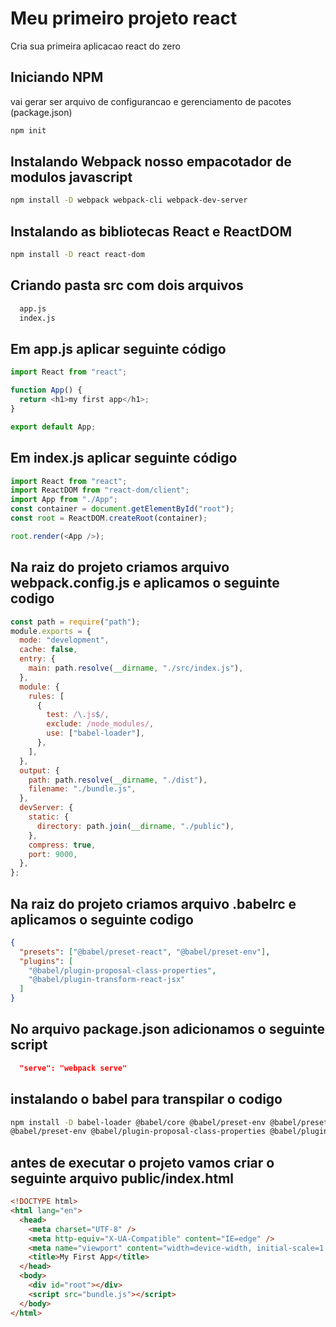 # Meu primeiro projeto react

Cria sua primeira aplicacao react do zero

## Iniciando NPM

vai gerar ser arquivo de configurancao e gerenciamento de pacotes (package.json)

```sh
npm init
```

## Instalando Webpack nosso empacotador de modulos javascript

```sh
npm install -D webpack webpack-cli webpack-dev-server
```

## Instalando as bibliotecas React e ReactDOM

```sh
npm install -D react react-dom
```

## Criando pasta src com dois arquivos

```sh
  app.js
  index.js
```

## Em app.js aplicar seguinte código

```js
import React from "react";

function App() {
  return <h1>my first app</h1>;
}

export default App;
```

## Em index.js aplicar seguinte código

```js
import React from "react";
import ReactDOM from "react-dom/client";
import App from "./App";
const container = document.getElementById("root");
const root = ReactDOM.createRoot(container);

root.render(<App />);
```

## Na raiz do projeto criamos arquivo webpack.config.js e aplicamos o seguinte codigo

```js
const path = require("path");
module.exports = {
  mode: "development",
  cache: false,
  entry: {
    main: path.resolve(__dirname, "./src/index.js"),
  },
  module: {
    rules: [
      {
        test: /\.js$/,
        exclude: /node_modules/,
        use: ["babel-loader"],
      },
    ],
  },
  output: {
    path: path.resolve(__dirname, "./dist"),
    filename: "./bundle.js",
  },
  devServer: {
    static: {
      directory: path.join(__dirname, "./public"),
    },
    compress: true,
    port: 9000,
  },
};
```

## Na raiz do projeto criamos arquivo .babelrc e aplicamos o seguinte codigo

```json
{
  "presets": ["@babel/preset-react", "@babel/preset-env"],
  "plugins": [
    "@babel/plugin-proposal-class-properties",
    "@babel/plugin-transform-react-jsx"
  ]
}
```

## No arquivo package.json adicionamos o seguinte script

```json
  "serve": "webpack serve"
```

## instalando o babel para transpilar o codigo

```sh
npm install -D babel-loader @babel/core @babel/preset-env @babel/preset-react
@babel/preset-env @babel/plugin-proposal-class-properties @babel/plugin-transform-react-jsx
```

## antes de executar o projeto vamos criar o seguinte arquivo public/index.html

```html
<!DOCTYPE html>
<html lang="en">
  <head>
    <meta charset="UTF-8" />
    <meta http-equiv="X-UA-Compatible" content="IE=edge" />
    <meta name="viewport" content="width=device-width, initial-scale=1.0" />
    <title>My First App</title>
  </head>
  <body>
    <div id="root"></div>
    <script src="bundle.js"></script>
  </body>
</html>
```
